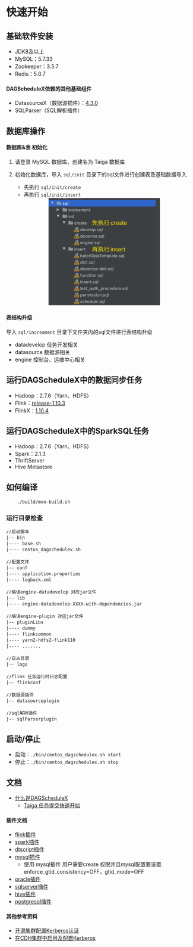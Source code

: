 # 快速开始

## 基础软件安装
 * JDK8及以上
* MySQL：5.7.33
* Zookeeper：3.5.7
* Redis：5.0.7

#### DAGScheduleX依赖的其他基础组件
* DatasourceX（数据源插件）：[4.3.0](https://github.com/DTStack/DatasourceX/releases/tag/v4.3.0)
* SQLParser（SQL解析插件）

## 数据库操作
#### 数据库&表 初始化
1. 请登录 MySQL 数据库，创建名为 Taiga 数据库
2. 初始化数据库，导入 `sql/init` 目录下的sql文件进行创建表及基础数据导入
    * 先执行 `sql/init/create`
    * 再执行 `sql/init/insert`
    
    <div align=center> 
     <img src= ./sqlinit.jpg width=300 />
    </div>

#### 表结构升级
导入 `sql/increament` 目录下文件夹内的sql文件进行表结构升级
* datadevelop 任务开发相关
* datasource 数据源相关
* engine 控制台、运维中心相关


## 运行DAGScheduleX中的数据同步任务
* Hadoop：2.7.6（Yarn、HDFS）
* Flink：[release-1.10.3](https://github.com/apache/flink/releases/tag/release-1.10.3)
* FlinkX：[1.10.4](https://github.com/DTStack/flinkx/releases/tag/1.10.4)
    
## 运行DAGScheduleX中的SparkSQL任务
* Hadoop：2.7.6（Yarn、HDFS）
* Spark：2.1.3
* ThriftServer
* Hive Metastore

## 如何编译
```Shell
    ./build/mvn-build.sh
```

### 运行目录检查
```
//启动脚本
|-- bin 
|---- base.sh
|---- centos_dagschedulex.sh

//配置文件
|-- conf 
|---- application.properties
|---- logback.xml

//编译engine-datadevelop 对应jar文件
|-- lib 
|---- engine-datadevelop-XXXX-with-dependencies.jar

//编译engine-plugin 对应jar文件
|-- pluginLibs 
|---- dummy
|---- flinkcommon
|---- yarn2-hdfs2-flink110
|---- .......

//日志目录
|-- logs 

//flink 任务运行时日志配置
|-- flinkconf 

//数据源插件
|-- datasourceplugin

//sql解析插件 
|-- sqlParserplugin 
```

## 启动/停止
* 启动：`./bin/centos_dagschedulex.sh start`
* 停止：`./bin/centos_dagschedulex.sh stop`


## 文档
* [什么是DAGScheduleX](https://github.com/DTStack/Taiga/blob/master/docs/Taiga%20github.pdf)
    * [Taiga 任务提交快速开始](https://github.com/DTStack/Taiga/blob/master/docs/submit_CH.md)
    

#### 插件文档
* [flink插件](https://github.com/DTStack/Taiga/blob/master/docs/plugins/flink.md)
* [spark插件](https://github.com/DTStack/Taiga/blob/master/docs/plugins/spark_yarn.md)
* [dtscript插件](https://github.com/DTStack/Taiga/blob/master/docs/plugins/dtscript.md)
* [mysql插件](https://github.com/DTStack/Taiga/blob/master/docs/plugins/mysql.md)
  * 使用 mysql插件 用户需要create 权限并且mysql配置要设置 enforce_gtid_consistency=OFF，gtid_mode=OFF
* [oracle插件](https://github.com/DTStack/Taiga/blob/master/docs/plugins/oracle.md)
* [sqlserver插件](https://github.com/DTStack/Taiga/blob/master/docs/plugins/sqlserver.md)
* [hive插件](https://github.com/DTStack/Taiga/blob/master/docs/plugins/hive.md)
* [postgresql插件](https://github.com/DTStack/Taiga/blob/master/docs/plugins/postgresql.md)

#### 其他参考资料
* [开源集群配置Kerberos认证](https://github.com/DTStack/Taiga/blob/master/docs/hadoopWithKerberos.docx) 
* [在CDH集群中启用及配置Kerberos](https://github.com/DTStack/Taiga/blob/master/docs/chdWhithKerberos.docx) 

